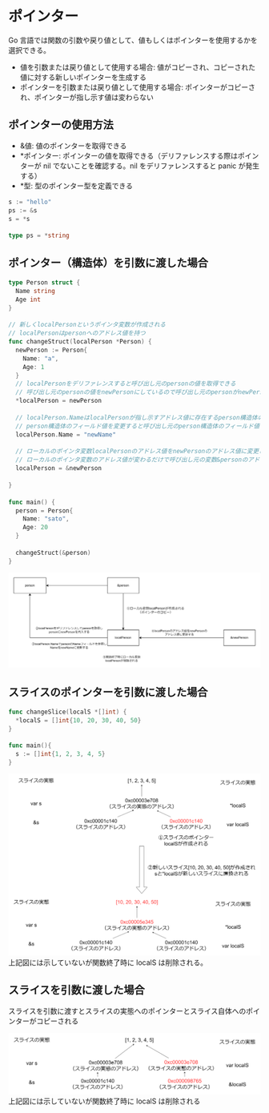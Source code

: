 # ポインター

Go 言語では関数の引数や戻り値として、値もしくはポインターを使用するかを選択できる。

- 値を引数または戻り値として使用する場合: 値がコピーされ、コピーされた値に対する新しいポインターを生成する
- ポインターを引数または戻り値として使用する場合: ポインターがコピーされ、ポインターが指し示す値は変わらない

## ポインターの使用方法

- &値: 値のポインターを取得できる
- \*ポインター: ポインターの値を取得できる（デリファレンスする際はポインターが nil でないことを確認する。nil をデリファレンスすると panic が発生する）
- \*型: 型のポインター型を定義できる

```Go
s := "hello"
ps := &s
s = *s

type ps = *string
```

## ポインター（構造体）を引数に渡した場合

```Go
type Person struct {
  Name string
  Age int
}

// 新しくlocalPersonというポインタ変数が作成される
// localPersonはpersonへのアドレス値を持つ
func changeStruct(localPerson *Person) {
  newPerson := Person{
    Name: "a",
    Age: 1
  }
  // localPersonをデリファレンスすると呼び出し元のpersonの値を取得できる
  // 呼び出し元のpersonの値をnewPersonにしているので呼び出し元のpersonがnewPersnoになる
  *localPerson = newPerson

  // localPerson.NameはlocalPersonが指し示すアドレス値に存在するperson構造体の値のNameフィールドを取得する
  // person構造体のフィールド値を変更すると呼び出し元のperson構造体のフィールド値も変更される
  localPerson.Name = "newName"

  // ローカルのポインタ変数localPersonのアドレス値をnewPersonのアドレス値に変更している
  // ローカルのポインタ変数のアドレス値が変わるだけで呼び出し元の変数&personのアドレス値は変わらない
  localPerson = &newPerson

}

func main() {
  person = Person{
    Name: "sato",
    Age: 20
  }

  changeStruct(&person)
}
```

![pointer-struct](./images/pointer-struct.png)

## スライスのポインターを引数に渡した場合

```Go
func changeSlice(localS *[]int) {
  *localS = []int{10, 20, 30, 40, 50}
}

func main(){
  s := []int{1, 2, 3, 4, 5}
}
```

![pointer-slice](images/pointer-slice.png)
上記図には示していないが関数終了時に localS は削除される。

## スライスを引数に渡した場合

スライスを引数に渡すとスライスの実態へのポインターとスライス自体へのポインターがコピーされる

![slice-value-arg](images/slice-value-arg.png)
上記図には示していないが関数終了時に localS は削除される
